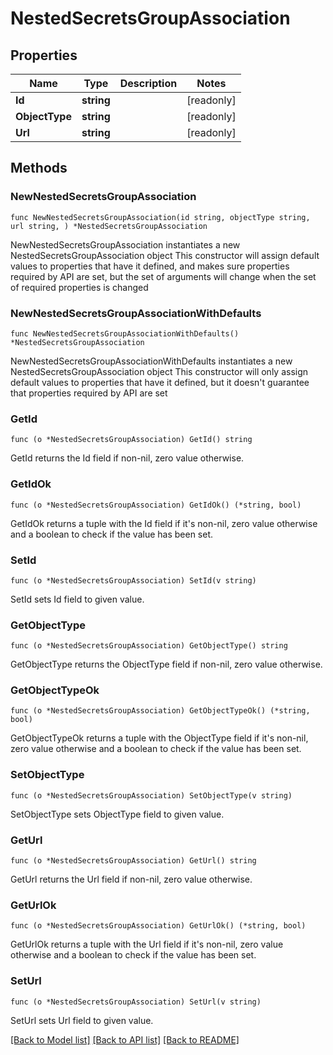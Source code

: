 # NestedSecretsGroupAssociation

## Properties

Name | Type | Description | Notes
------------ | ------------- | ------------- | -------------
**Id** | **string** |  | [readonly] 
**ObjectType** | **string** |  | [readonly] 
**Url** | **string** |  | [readonly] 

## Methods

### NewNestedSecretsGroupAssociation

`func NewNestedSecretsGroupAssociation(id string, objectType string, url string, ) *NestedSecretsGroupAssociation`

NewNestedSecretsGroupAssociation instantiates a new NestedSecretsGroupAssociation object
This constructor will assign default values to properties that have it defined,
and makes sure properties required by API are set, but the set of arguments
will change when the set of required properties is changed

### NewNestedSecretsGroupAssociationWithDefaults

`func NewNestedSecretsGroupAssociationWithDefaults() *NestedSecretsGroupAssociation`

NewNestedSecretsGroupAssociationWithDefaults instantiates a new NestedSecretsGroupAssociation object
This constructor will only assign default values to properties that have it defined,
but it doesn't guarantee that properties required by API are set

### GetId

`func (o *NestedSecretsGroupAssociation) GetId() string`

GetId returns the Id field if non-nil, zero value otherwise.

### GetIdOk

`func (o *NestedSecretsGroupAssociation) GetIdOk() (*string, bool)`

GetIdOk returns a tuple with the Id field if it's non-nil, zero value otherwise
and a boolean to check if the value has been set.

### SetId

`func (o *NestedSecretsGroupAssociation) SetId(v string)`

SetId sets Id field to given value.


### GetObjectType

`func (o *NestedSecretsGroupAssociation) GetObjectType() string`

GetObjectType returns the ObjectType field if non-nil, zero value otherwise.

### GetObjectTypeOk

`func (o *NestedSecretsGroupAssociation) GetObjectTypeOk() (*string, bool)`

GetObjectTypeOk returns a tuple with the ObjectType field if it's non-nil, zero value otherwise
and a boolean to check if the value has been set.

### SetObjectType

`func (o *NestedSecretsGroupAssociation) SetObjectType(v string)`

SetObjectType sets ObjectType field to given value.


### GetUrl

`func (o *NestedSecretsGroupAssociation) GetUrl() string`

GetUrl returns the Url field if non-nil, zero value otherwise.

### GetUrlOk

`func (o *NestedSecretsGroupAssociation) GetUrlOk() (*string, bool)`

GetUrlOk returns a tuple with the Url field if it's non-nil, zero value otherwise
and a boolean to check if the value has been set.

### SetUrl

`func (o *NestedSecretsGroupAssociation) SetUrl(v string)`

SetUrl sets Url field to given value.



[[Back to Model list]](../README.md#documentation-for-models) [[Back to API list]](../README.md#documentation-for-api-endpoints) [[Back to README]](../README.md)


